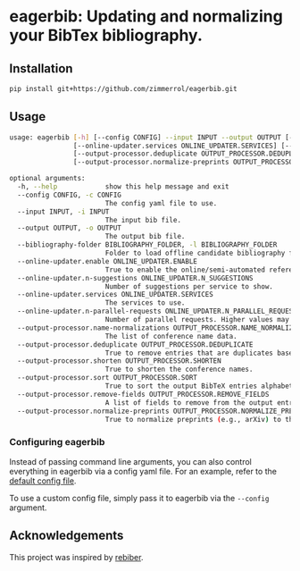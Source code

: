 # eagerbib: Updating and normalizing your BibTex bibliography.



## Installation

```bash
pip install git+https://github.com/zimmerrol/eagerbib.git
```

## Usage

```bash
usage: eagerbib [-h] [--config CONFIG] --input INPUT --output OUTPUT [--bibliography-folder BIBLIOGRAPHY_FOLDER] [--online-updater.enable ONLINE_UPDATER.ENABLE] [--online-updater.n-suggestions ONLINE_UPDATER.N_SUGGESTIONS]
                [--online-updater.services ONLINE_UPDATER.SERVICES] [--online-updater.n-parallel-requests ONLINE_UPDATER.N_PARALLEL_REQUESTS] [--output-processor.name-normalizations OUTPUT_PROCESSOR.NAME_NORMALIZATIONS]
                [--output-processor.deduplicate OUTPUT_PROCESSOR.DEDUPLICATE] [--output-processor.shorten OUTPUT_PROCESSOR.SHORTEN] [--output-processor.sort OUTPUT_PROCESSOR.SORT] [--output-processor.remove-fields OUTPUT_PROCESSOR.REMOVE_FIELDS]
                [--output-processor.normalize-preprints OUTPUT_PROCESSOR.NORMALIZE_PREPRINTS]

optional arguments:
  -h, --help            show this help message and exit
  --config CONFIG, -c CONFIG
                        The config yaml file to use.
  --input INPUT, -i INPUT
                        The input bib file.
  --output OUTPUT, -o OUTPUT
                        The output bib file.
  --bibliography-folder BIBLIOGRAPHY_FOLDER, -l BIBLIOGRAPHY_FOLDER
                        Folder to load offline candidate bibliography files from.
  --online-updater.enable ONLINE_UPDATER.ENABLE
                        True to enable the online/semi-automated reference updater.
  --online-updater.n-suggestions ONLINE_UPDATER.N_SUGGESTIONS
                        Number of suggestions per service to show.
  --online-updater.services ONLINE_UPDATER.SERVICES
                        The services to use.
  --online-updater.n-parallel-requests ONLINE_UPDATER.N_PARALLEL_REQUESTS
                        Number of parallel requests. Higher values may lead to to less buffering while updating references but this requires sufficiently high network bandwidth.
  --output-processor.name-normalizations OUTPUT_PROCESSOR.NAME_NORMALIZATIONS
                        The list of conference name data.
  --output-processor.deduplicate OUTPUT_PROCESSOR.DEDUPLICATE
                        True to remove entries that are duplicates based oneither their properties or their ID.
  --output-processor.shorten OUTPUT_PROCESSOR.SHORTEN
                        True to shorten the conference names.
  --output-processor.sort OUTPUT_PROCESSOR.SORT
                        True to sort the output BibTeX entries alphabetically by ID.
  --output-processor.remove-fields OUTPUT_PROCESSOR.REMOVE_FIELDS
                        A list of fields to remove from the output entries.
  --output-processor.normalize-preprints OUTPUT_PROCESSOR.NORMALIZE_PREPRINTS
                        True to normalize preprints (e.g., arXiv) to the same format.
```

### Configuring eagerbib
Instead of passing command line arguments, you can also control everything in eagerbib
via a config yaml file. For an example, refer to the [default config file](default_config.yaml).

To use a custom config file, simply pass it to eagerbib via the `--config` argument.


## Acknowledgements
This project was inspired by [rebiber](https://github.com/yuchenlin/rebiber).